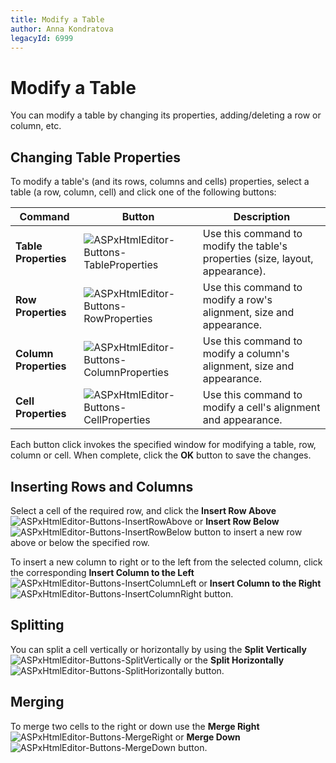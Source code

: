```yaml
---
title: Modify a Table
author: Anna Kondratova
legacyId: 6999
---
```

# Modify a Table
You can modify a table by changing its properties, adding/deleting a row or column, etc.

## Changing Table Properties
To modify a table's (and its rows, columns and cells) properties, select a table (a row, column, cell) and click one of the following buttons:

| Command | Button | Description |
|---|---|---|
| **Table Properties** | ![ASPxHtmlEditor-Buttons-TableProperties](../../../images/img10327.png) | Use this command to modify the table's properties (size, layout, appearance). |
| **Row Properties** | ![ASPxHtmlEditor-Buttons-RowProperties](../../../images/img10328.png) | Use this command to modify a row's alignment, size and appearance. |
| **Column Properties** | ![ASPxHtmlEditor-Buttons-ColumnProperties](../../../images/img10329.png) | Use this command to modify a column's alignment, size and appearance. |
| **Cell Properties** | ![ASPxHtmlEditor-Buttons-CellProperties](../../../images/img10330.png) | Use this command to modify a cell's alignment and appearance. |

Each button click invokes the specified window for modifying a table, row, column or cell. When complete, click the **OK** button to save the changes.

## Inserting Rows and Columns
Select a cell of the required row, and click the **Insert Row Above** ![ASPxHtmlEditor-Buttons-InsertRowAbove](../../../images/img10331.png) or **Insert Row Below** ![ASPxHtmlEditor-Buttons-InsertRowBelow](../../../images/img10332.png) button to insert a new row above or below the specified row.

To insert a new column to right or to the left from the selected column, click the corresponding **Insert Column to the Left** ![ASPxHtmlEditor-Buttons-InsertColumnLeft](../../../images/img10338.png) or **Insert Column to the Right** ![ASPxHtmlEditor-Buttons-InsertColumnRight](../../../images/img10339.png) button.

## Splitting
You can split a cell vertically or horizontally by using the **Split Vertically** ![ASPxHtmlEditor-Buttons-SplitVertically](../../../images/img10340.png) or the **Split Horizontally** ![ASPxHtmlEditor-Buttons-SplitHorizontally](../../../images/img10341.png) button.

## Merging
To merge two cells to the right or down use the **Merge Right** ![ASPxHtmlEditor-Buttons-MergeRight](../../../images/img10342.png) or **Merge Down** ![ASPxHtmlEditor-Buttons-MergeDown](../../../images/img10343.png) button.